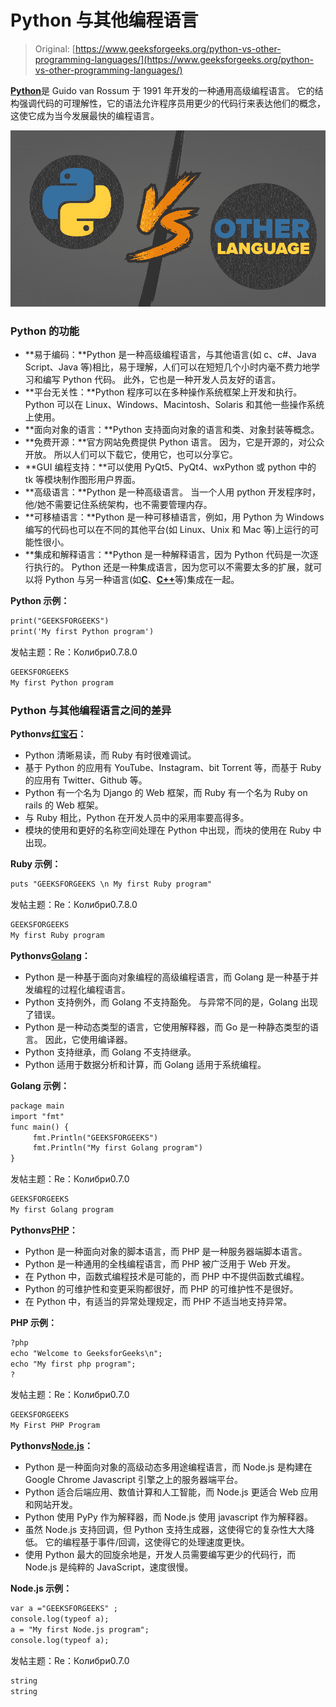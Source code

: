 # Python 与其他编程语言

> Original: [https://www.geeksforgeeks.org/python-vs-other-programming-languages/](https://www.geeksforgeeks.org/python-vs-other-programming-languages/)

[**Python**](https://www.geeksforgeeks.org/python-tutorial/?ref=lbp)是 Guido van Rossum 于 1991 年开发的一种通用高级编程语言。 它的结构强调代码的可理解性，它的语法允许程序员用更少的代码行来表达他们的概念，这使它成为当今发展最快的编程语言。

![Python-vs-Other-Programming-Languages](img/30bfcab6f9b56021674d0d0ca54b80cc.png)

### Python 的功能

*   **易于编码：**Python 是一种高级编程语言，与其他语言(如 c、c#、Java Script、Java 等)相比，易于理解，人们可以在短短几个小时内毫不费力地学习和编写 Python 代码。 此外，它也是一种开发人员友好的语言。
*   **平台无关性：**Python 程序可以在多种操作系统框架上开发和执行。 Python 可以在 Linux、Windows、Macintosh、Solaris 和其他一些操作系统上使用。
*   **面向对象的语言：**Python 支持面向对象的语言和类、对象封装等概念。
*   **免费开源：**官方网站免费提供 Python 语言。 因为，它是开源的，对公众开放。 所以人们可以下载它，使用它，也可以分享它。
*   **GUI 编程支持：**可以使用 PyQt5、PyQt4、wxPython 或 python 中的 tk 等模块制作图形用户界面。
*   **高级语言：**Python 是一种高级语言。 当一个人用 python 开发程序时，他/她不需要记住系统架构，也不需要管理内存。
*   **可移植语言：**Python 是一种可移植语言，例如，用 Python 为 Windows 编写的代码也可以在不同的其他平台(如 Linux、Unix 和 Mac 等)上运行的可能性很小。
*   **集成和解释语言：**Python 是一种解释语言，因为 Python 代码是一次逐行执行的。 Python 还是一种集成语言，因为您可以不需要太多的扩展，就可以将 Python 与另一种语言(如[**C**](https://www.geeksforgeeks.org/c-language-set-1-introduction/)、[**C++**](https://www.geeksforgeeks.org/c-plus-plus/)等)集成在一起。

**Python 示例：**

```html
print("GEEKSFORGEEKS")
print('My first Python program')

```

发帖主题：Re：Колибри0.7.8.0

```html
GEEKSFORGEEKS
My first Python program

```

### Python 与其他编程语言之间的差异

**Python*****vs***[**红宝石**](https://www.geeksforgeeks.org/ruby-programming-language/)**：**

*   Python 清晰易读，而 Ruby 有时很难调试。
*   基于 Python 的应用有 YouTube、Instagram、bit Torrent 等，而基于 Ruby 的应用有 Twitter、Github 等。
*   Python 有一个名为 Django 的 Web 框架，而 Ruby 有一个名为 Ruby on rails 的 Web 框架。
*   与 Ruby 相比，Python 在开发人员中的采用率要高得多。
*   模块的使用和更好的名称空间处理在 Python 中出现，而块的使用在 Ruby 中出现。

**Ruby 示例：**

```html
puts "GEEKSFORGEEKS \n My first Ruby program"

```

发帖主题：Re：Колибри0.7.8.0

```html
GEEKSFORGEEKS
My first Ruby program

```

**Python*****vs***[**Golang**](https://www.geeksforgeeks.org/golang/)**：**

*   Python 是一种基于面向对象编程的高级编程语言，而 Golang 是一种基于并发编程的过程化编程语言。
*   Python 支持例外，而 Golang 不支持豁免。 与异常不同的是，Golang 出现了错误。
*   Python 是一种动态类型的语言，它使用解释器，而 Go 是一种静态类型的语言。 因此，它使用编译器。
*   Python 支持继承，而 Golang 不支持继承。
*   Python 适用于数据分析和计算，而 Golang 适用于系统编程。

**Golang 示例：**

```html
package main  
import "fmt"
func main() {
     fmt.Println("GEEKSFORGEEKS") 
     fmt.Println("My first Golang program") 
}

```

发帖主题：Re：Колибри0.7.0

```html
GEEKSFORGEEKS
My first Golang program 

```

**Python*****vs***[**PHP**](https://www.geeksforgeeks.org/php/)**：**

*   Python 是一种面向对象的脚本语言，而 PHP 是一种服务器端脚本语言。
*   Python 是一种通用的全栈编程语言，而 PHP 被广泛用于 Web 开发。
*   在 Python 中，函数式编程技术是可能的，而 PHP 中不提供函数式编程。
*   Python 的可维护性和变更采购都很好，而 PHP 的可维护性不是很好。
*   在 Python 中，有适当的异常处理规定，而 PHP 不适当地支持异常。

**PHP 示例：**

```html
?php   
echo "Welcome to GeeksforGeeks\n"; 
echo "My first php program";
?

```

发帖主题：Re：Колибри0.7.0

```html
GEEKSFORGEEKS
My First PHP Program

```

**Python*****vs***[**Node.js**](https://www.geeksforgeeks.org/introduction-to-nodejs/)**：**

*   Python 是一种面向对象的高级动态多用途编程语言，而 Node.js 是构建在 Google Chrome Javascript 引擎之上的服务器端平台。
*   Python 适合后端应用、数值计算和人工智能，而 Node.js 更适合 Web 应用和网站开发。
*   Python 使用 PyPy 作为解释器，而 Node.js 使用 javascript 作为解释器。
*   虽然 Node.js 支持回调，但 Python 支持生成器，这使得它的复杂性大大降低。 它的编程基于事件/回调，这使得它的处理速度更快。
*   使用 Python 最大的回旋余地是，开发人员需要编写更少的代码行，而 Node.js 是纯粹的 JavaScript，速度很慢。

**Node.js 示例：**

```html
var a ="GEEKSFORGEEKS" ; 
console.log(typeof a);  
a = "My first Node.js program"; 
console.log(typeof a);

```

发帖主题：Re：Колибри0.7.0

```html
string
string 

```